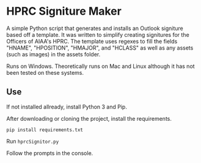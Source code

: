 # HPRC Signiture Maker
A simple Python script that generates and installs an Outlook signiture based off a template.  It was written to simplify creating signitures for the Officers of AIAA's HPRC.  The template uses regexes to fill the fields "HNAME", "HPOSITION", "HMAJOR", and "HCLASS" as well as any assets (such as images) in the assets folder.

Runs on Windows.  Theoretically runs on Mac and Linux although it has not been tested on these systems. 

## Use
If not installed allready, install Python 3 and Pip.

After downloading or cloning the project, install the requirements.
```
pip install requirements.txt 
```

Run ```hprcSignitor.py```

Follow the prompts in the console.
